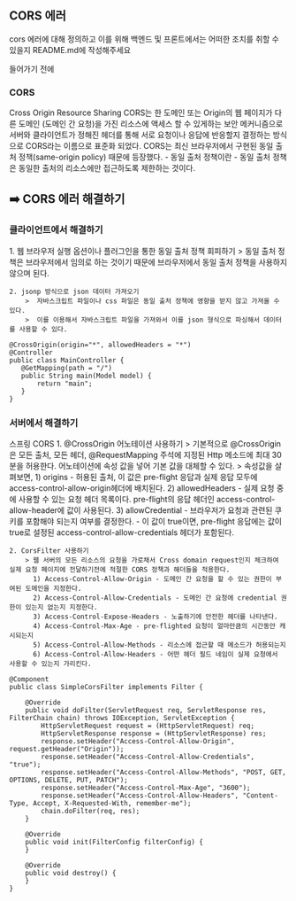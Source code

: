 <h2> CORS 에러 </h2> 

cors 에러에 대해 정의하고 이를 위해 백엔드 및 프론트에서는 어떠한 조치를 취할 수 있을지 README.md에 작성해주세요

들어가기 전에 
<h3> CORS </h3>
Cross Origin Resource Sharing
CORS는 한 도메인 또는 Origin의 웹 페이지가 다른 도메인 (도메인 간 요청)을 가진 리소스에 액세스 할 수 있게하는 보안 메커니즘으로 서버와 클라이언트가 정해진 헤더를 통해 서로 요청이나 응답에 반응할지 결정하는 방식으로 CORS라는 이름으로 표준화 되었다.
CORS는 최신 브라우저에서 구현된 동일 출처 정책(same-origin policy) 때문에 등장했다.
  - 동일 출처 정책이란
  - 동일 출처 정책은 동일한 출처의 리소스에만 접근하도록 제한하는 것이다. 

<h2> ➡️ CORS 에러 해결하기 </h2>

<h3> 클라이언트에서 해결하기 </h3>
    1. 웹 브라우저 실행 옵션이나 플러그인을 통한 동일 출처 정책 회피하기
        >  동일 출처 정책은 브라우저에서 임의로 하는 것이기 때문에 브라우저에서 동일 출처 정책을 사용하지 않으며 된다.

    2. jsonp 방식으로 json 데이터 가져오기
        >  자바스크립트 파일이나 css 파일은 동일 출처 정책에 영향을 받지 않고 가져올 수 있다.
        >  이를 이용해서 자바스크립트 파일을 가져와서 이를 json 형식으로 파싱해서 데이터를 사용할 수 있다.

 ```
@CrossOrigin(origin="*", allowedHeaders = "*")
@Controller
public class MainController {
	@GetMapping(path = "/")
	public String main(Model model) {
		return "main";
	}
}
 ```

<h3> 서버에서 해결하기 </h3>   
스프링 CORS
    1.  @CrossOrigin 어노테이션 사용하기
        > 기본적으로 @CrossOrigin은 모든 출처, 모든 헤더, @RequestMapping 주석에 지정된 Http 메소드에 최대 30분을 허용한다. 어노테이션에 속성 값을 넣어 기본 값을 대체할 수 있다.
        > 속성값을 살펴보면,
          1) origins - 허용된 출처, 이 값은 pre-flight 응답과 실제 응답 모두에 access-control-allow-origin헤더에 배치된다.
          2) allowedHeaders - 실제 요청 중에 사용할 수 있는 요청 헤더 목록이다. pre-flight의 응답 헤더인 access-control-allow-header에 값이 사용된다.
          3) allowCredential - 브라우저가 요청과 관련된 쿠키를 포함해야 되는지 여부를 결정한다.
                             - 이 값이 true이면, pre-flight 응답에는 값이 true로 설정된 access-control-allow-credentials 헤더가 포함된다.

    2. CorsFilter 사용하기
        > 웹 서버의 모든 리소스의 요청을 가로채서 Cross domain request인지 체크하여 실제 요청 페이지에 전달하기전에 적절한 CORS 정책과 해더들을 적용한다.
          1) Access-Control-Allow-Origin - 도메인 간 요청을 할 수 있는 권한이 부여된 도메인을 지정한다.
          2) Access-Control-Allow-Credentials - 도메인 간 요청에 credential 권한이 있는지 없는지 지정한다.
          3) Access-Control-Expose-Headers - 노출하기에 안전한 헤더를 나타낸다.
          4) Access-Control-Max-Age - pre-flighted 요청이 얼마만큼의 시간동안 캐시되는지
          5) Access-Control-Allow-Methods - 리소스에 접근할 때 메소드가 허용되는지
          6) Access-Control-Allow-Headers - 어떤 헤더 필드 네임이 실제 요청에서 사용할 수 있는지 가리킨다.

```
@Component
public class SimpleCorsFilter implements Filter {

    @Override
    public void doFilter(ServletRequest req, ServletResponse res, FilterChain chain) throws IOException, ServletException {
        HttpServletRequest request = (HttpServletRequest) req;
        HttpServletResponse response = (HttpServletResponse) res;
        response.setHeader("Access-Control-Allow-Origin", request.getHeader("Origin"));
        response.setHeader("Access-Control-Allow-Credentials", "true");
        response.setHeader("Access-Control-Allow-Methods", "POST, GET, OPTIONS, DELETE, PUT, PATCH");
        response.setHeader("Access-Control-Max-Age", "3600");
        response.setHeader("Access-Control-Allow-Headers", "Content-Type, Accept, X-Requested-With, remember-me");
        chain.doFilter(req, res);
    }

    @Override
    public void init(FilterConfig filterConfig) {
    }

    @Override
    public void destroy() {
    }
}
```
